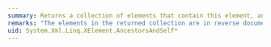 ```yaml
---
summary: Returns a collection of elements that contain this element, and the ancestors of this element.
remarks: "The elements in the returned collection are in reverse document order.  \n  \n This method uses deferred execution."
uid: System.Xml.Linq.XElement.AncestorsAndSelf*
---
```

